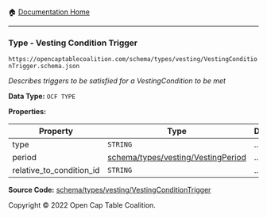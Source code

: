:house: [Documentation Home](/README.md)

---

### Type - Vesting Condition Trigger

`https://opencaptablecoalition.com/schema/types/vesting/VestingConditionTrigger.schema.json`

_Describes triggers to be satisfied for a VestingCondition to be met_

**Data Type:** `OCF TYPE`

**Properties:**

| Property                 | Type                                                                              | Description | Required   |
| ------------------------ | --------------------------------------------------------------------------------- | ----------- | ---------- |
| type                     | `STRING`                                                                          | ...         | `REQUIRED` |
| period                   | [schema/types/vesting/VestingPeriod](/docs/schema/types/vesting/VestingPeriod.md) | ...         | -          |
| relative_to_condition_id | `STRING`                                                                          | ...         | -          |

**Source Code:** [schema/types/vesting/VestingConditionTrigger](/schema/types/vesting/VestingConditionTrigger.schema.json)

Copyright © 2022 Open Cap Table Coalition.
